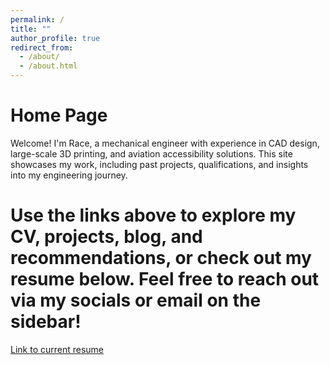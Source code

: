 ```yaml
---
permalink: /
title: ""
author_profile: true
redirect_from: 
  - /about/
  - /about.html
---
```


Home Page
======

Welcome! I'm Race, a mechanical engineer with experience in CAD design, large-scale 3D printing, and aviation accessibility solutions. This site showcases my work, including past projects, qualifications, and insights into my engineering journey.

Use the links above to explore my CV, projects, blog, and recommendations, or check out my resume below. Feel free to reach out via my socials or email on the sidebar!
======
[Link to current resume](https://raceross.github.io/files/resume.pdf)
